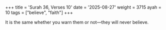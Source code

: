 +++
title = 'Surah 36, Verses 10'
date = '2025-08-27'
weight = 3715
ayah = 10
tags = ["believe", "faith"]
+++

It is the same whether you warn them or not—they will never believe.